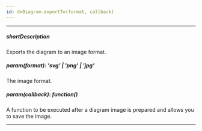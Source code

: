 ```yaml
---
id: dxDiagram.exportTo(format, callback)
---
```

---
##### shortDescription
Exports the diagram to an image format.

##### param(format): 'svg' | 'png' | 'jpg'
The image format.

##### param(callback): function()
A function to be executed after a diagram image is prepared and allows you to save the image.

---

